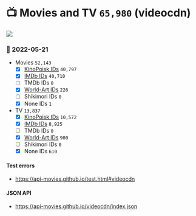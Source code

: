 # :tv: Movies and TV `65,980` (videocdn)

<a href="https://API-Movies.github.io"><img src="https://API-Movies.github.io/banner.png?cache"></a>

### :date: 2022-05-21
- Movies `52,143`
  - [x] <a href="https://API-Movies.github.io/videocdn/movie_kinopoisk_ids.json">KinoPoisk IDs</a> `40,797`
  - [x] <a href="https://API-Movies.github.io/videocdn/movie_imdb_ids.json">IMDb IDs</a> `40,710`
  - [ ] TMDb IDs `0`
  - [x] <a href="https://API-Movies.github.io/videocdn/movie_world_art_ids.json">World-Art IDs</a> `226`
  - [ ] Shikimori IDs `0`
  - [x] None IDs `1`
- TV `13,837`
  - [x] <a href="https://API-Movies.github.io/videocdn/tv_kinopoisk_ids.json">KinoPoisk IDs</a> `10,572`
  - [x] <a href="https://API-Movies.github.io/videocdn/tv_imdb_ids.json">IMDb IDs</a> `8,925`
  - [ ] TMDb IDs `0`
  - [x] <a href="https://API-Movies.github.io/videocdn/tv_world_art_ids.json">World-Art IDs</a> `900`
  - [ ] Shikimori IDs `0`
  - [x] None IDs `610`
#### Test errors
- <a href='https://api-movies.github.io/test.html#videocdn'>https://api-movies.github.io/test.html#videocdn</a>
#### JSON API
- <a href='https://api-movies.github.io/videocdn/index.json'>https://api-movies.github.io/videocdn/index.json</a>
